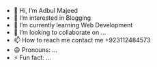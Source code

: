 - 👋 Hi, I’m Adbul Majeed
- 👀 I’m interested in Blogging
- 🌱 I’m currently learning Web Development
- 💞️ I’m looking to collaborate on ...
- 📫 How to reach me contact me +923112484573
- 😄 Pronouns: ...
- ⚡ Fun fact: ...

<!---
abdulmajeed229/abdulmajeed229 is a ✨ special ✨ repository because its `README.md` (this file) appears on your GitHub profile.
You can click the Preview link to take a look at your changes.
--->
